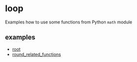 # loop
Examples how to use some functions from Python `math` module


## examples
+ [root](root.ipynb)
+ [round_related_functions](round_related_functions.ipynb)
